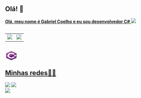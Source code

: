 ## Olá! 👋 ##

<div>
  <a href="https://github.com/GRCcoelho">
  <b>Olá, meu nome é Gabriel Coelho e eu sou desenvolvedor C#</b> <img src="https://github.com/TheDudeThatCode/TheDudeThatCode/blob/master/Assets/Mario_Hello_Big.gif" width="30px">
</div></br>

<table>
  <tr>
    <td width="50%"><img height="100%" src="https://github-readme-stats.vercel.app/api/top-langs/?username=GRCcoelho&hide=html&layout=compact&theme=onedark" />  
    </td>
    <td width="50%"><img height="100%" src="https://github-readme-stats.vercel.app/api?username=GRCcoelho&theme=onedark"/>  </td>
  </tr>
</table>
 
<div style="display: inline_block"><br>
  <img align="center" alt="Gabriel-Csharp" height="30" width="40" src="https://raw.githubusercontent.com/devicons/devicon/master/icons/csharp/csharp-original.svg">
  
  </div>
  
  ##
  

   ## Minhas redes👨‍💻 ##
  <div>   
  <a href="https://www.instagram.com/gabzinrc/" target="_blank"><img src="https://img.shields.io/badge/-Instagram-%23E4405F?style=for-the-badge&logo=instagram&logoColor=white" target="_blank"></a>
  <a href="https://www.linkedin.com/in/gabriel-coelho-0473751b7/" target="_blank"><img src="https://img.shields.io/badge/-LinkedIn-%230077B5?style=for-the-badge&logo=linkedin&logoColor=white" target="_blank"></a>
  </div>
  <img src='https://github.com/GRCcoelho/GRCcoelho/blob/output/github-contribution-grid-snake.svg'/>
